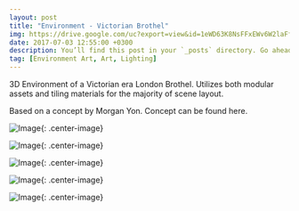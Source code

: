 ```yaml
---
layout: post
title: "Environment - Victorian Brothel"
img: https://drive.google.com/uc?export=view&id=1eWD63K8NsFFxEWv6W2laFf-mbpRMCrjl # Add image post (optional)
date: 2017-07-03 12:55:00 +0300
description: You’ll find this post in your `_posts` directory. Go ahead and edit it and re-build the site to see your changes. # Add post description (optional)
tag: [Environment Art, Art, Lighting]
---
```

3D Environment of a Victorian era London Brothel. Utilizes both modular assets and tiling materials for the majority of scene layout. 

Based on a concept by Morgan Yon. Concept can be found here.


![Image](https://drive.google.com/uc?export=view&id=1CZrAJYEUCEyBA49OPsoOT0kxz5ok3DGC){: .center-image}

![Image](https://drive.google.com/uc?export=view&id=1wsiemkGGceAOLmXDojqVOFu1MkTgg6Q_){: .center-image}

![Image](https://drive.google.com/uc?export=view&id=1AjPNy6OqjoQgE8uxiH6m2jCRyw9DMGsw){: .center-image}

![Image](https://drive.google.com/uc?export=view&id=159mXqgKGg274Eviitiil6jTseqiqCqo-){: .center-image}

![Image](https://drive.google.com/uc?export=view&id=1kliIXvJ3b6NnFaGl9S3pqtnsuf0hjTB_){: .center-image}